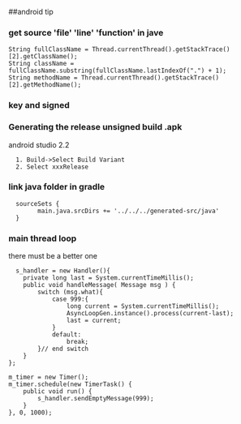 ##android tip  
### get source 'file' 'line' 'function' in jave

    String fullClassName = Thread.currentThread().getStackTrace()[2].getClassName();
    String className = fullClassName.substring(fullClassName.lastIndexOf(".") + 1);
    String methodName = Thread.currentThread().getStackTrace()[2].getMethodName();

### key and signed
### Generating the release unsigned build .apk
android studio 2.2

      1. Build->Select Build Variant
      2. Select xxxRelease
      
### link java folder in gradle

      sourceSets {
            main.java.srcDirs += '../../../generated-src/java'
      }

### main thread loop  
there must be a better one

      s_handler = new Handler(){
        private long last = System.currentTimeMillis();
        public void handleMessage( Message msg ) {
            switch (msg.what){
                case 999:{
                    long current = System.currentTimeMillis();
                    AsyncLoopGen.instance().process(current-last);
                    last = current;
                }
                default:
                    break;
            }// end switch
        }
    };

    m_timer = new Timer();
    m_timer.schedule(new TimerTask() {
        public void run() {
            s_handler.sendEmptyMessage(999);
        }
    }, 0, 1000);
